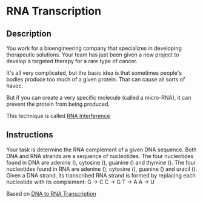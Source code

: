 # RNA Transcription

## Description

You work for a bioengineering company that specializes in developing therapeutic solutions.
Your team has just been given a new project to develop a targeted therapy for a rare type of cancer.

It's all very complicated, but the basic idea is that sometimes people's bodies produce too much of a given protein.
That can cause all sorts of havoc.

But if you can create a very specific molecule (called a micro-RNA), it can prevent the protein from being produced.

This technique is called [RNA Interference](https://admin.acceleratingscience.com/ask-a-scientist/what-is-rnai/)


## Instructions
Your task is determine the RNA complement of a given DNA sequence.
Both DNA and RNA strands are a sequence of nucleotides.
The four nucleotides found in DNA are adenine (), cytosine (), guanine () and thymine ().
The four nucleotides found in RNA are adenine (), cytosine (), guanine () and uracil ().
Given a DNA strand, its transcribed RNA strand is formed by replacing each nucleotide with its complement:
G -> C
C -> G
T -> A
A -> U

Based on [DNA to RNA Transcription](https://web.archive.org/web/20220408112140/http://hyperphysics.phy-astr.gsu.edu/hbase/Organic/transcription.html)
